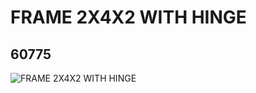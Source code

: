 # FRAME 2X4X2 WITH HINGE
## 60775
![FRAME 2X4X2 WITH HINGE](https://lc-www-live-s.legocdn.com/media/bricks/5/2/4515394.jpg)